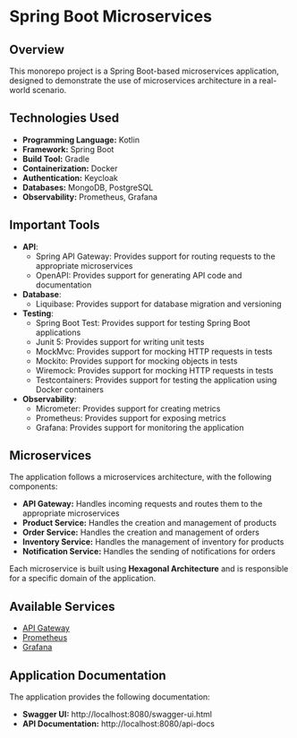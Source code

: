 # Spring Boot Microservices

## Overview

This monorepo project is a Spring Boot-based microservices application, designed to demonstrate the use of microservices
architecture in a real-world scenario.

## Technologies Used

* **Programming Language:** Kotlin
* **Framework:** Spring Boot
* **Build Tool:** Gradle
* **Containerization:** Docker
* **Authentication:** Keycloak
* **Databases:** MongoDB, PostgreSQL
* **Observability:** Prometheus, Grafana

## Important Tools

* **API**:
    * Spring API Gateway: Provides support for routing requests to the appropriate microservices
    * OpenAPI: Provides support for generating API code and documentation
* **Database**:
    * Liquibase: Provides support for database migration and versioning
* **Testing**:
    * Spring Boot Test: Provides support for testing Spring Boot applications
    * Junit 5: Provides support for writing unit tests
    * MockMvc: Provides support for mocking HTTP requests in tests
    * Mockito: Provides support for mocking objects in tests
    * Wiremock: Provides support for mocking HTTP requests in tests
    * Testcontainers: Provides support for testing the application using Docker containers
* **Observability**:
    * Micrometer: Provides support for creating metrics
    * Prometheus: Provides support for exposing metrics
    * Grafana: Provides support for monitoring the application

## Microservices

The application follows a microservices architecture, with the following components:

* **API Gateway:** Handles incoming requests and routes them to the appropriate microservices
* **Product Service:** Handles the creation and management of products
* **Order Service:** Handles the creation and management of orders
* **Inventory Service:** Handles the management of inventory for products
* **Notification Service:** Handles the sending of notifications for orders

Each microservice is built using **Hexagonal Architecture** and is responsible for a specific domain of the application.

## Available Services

* [API Gateway](http://localhost:8080)
* [Prometheus](http://localhost:9090)
* [Grafana](http://localhost:3000)

## Application Documentation

The application provides the following documentation:

* **Swagger UI:** http://localhost:8080/swagger-ui.html
* **API Documentation:** http://localhost:8080/api-docs
